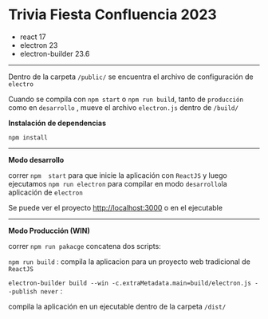 # Trivia Fiesta Confluencia 2023

[](https://github.com/NQNModernizacion/trivia-fiesta-confluencia-2023)

- react 17
- electron 23
- electron-builder 23.6

---

Dentro de la carpeta `/public/` se encuentra el archivo de configuración de `electro` 

Cuando se compila con `npm start` o `npm run build`, tanto de `producción` como en `desarrollo` , mueve el archivo `electron.js` dentro de `/build/`

**Instalación de dependencias**

`npm install`

---

**Modo desarrollo** 

correr `npm  start` para que inicie la aplicación con `ReactJS` y luego ejecutamos `npm run electron` para compilar en modo `desarrollo`la aplicación de `electron`

Se puede ver el proyecto [http://localhost:3000](http://localhost:3000/) o en el ejecutable

---

**Modo Producción (WIN)**

correr `npm run pakacge` concatena dos scripts:

`npm run build` : compila la aplicacion para un proyecto web tradicional de `ReactJS`

`electron-builder build --win -c.extraMetadata.main=build/electron.js --publish never` : 

compila la aplicación en un ejecutable dentro de la carpeta `/dist/`